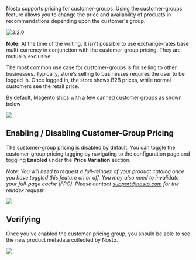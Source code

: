 Nosto supports pricing for customer-groups. Using the customer-groups feature allows you to change the price and availability of products in recommendations depending upon the customer's group.

![3.2.0](https://img.shields.io/badge/nosto-3.2.0-green.svg)

**Note:** At the time of the writing, it isn't possible to use exchange-rates base multi-currency in conjunction with the customer-group pricing. They are mutually exclusive.

The most common use case for customer-groups is for selling to other businesses. Typically, store's selling to businesses requires the user to be logged in. Once logged in, the store shows B2B prices, while normal customers see the retail price.

By default, Magento ships with a few canned customer groups as shown below

![](https://user-images.githubusercontent.com/327432/31808213-d358ee30-b57a-11e7-8995-9820be4dd9ba.png)

## Enabling / Disabling Customer-Group Pricing

The customer-group pricing is disabled by default. You can toggle the customer-group pricing tagging by navigating to the configuration page and toggling **Enabled** under the **Price Variation** section.

_Note: You will need to request a full-reindex of your product catalog once you have toggled this feature on or off. You may also need to invalidate your full-page cache (FPC). Please contact support@nosto.com for the reindex request._

![](https://user-images.githubusercontent.com/327432/31808062-47d7a194-b57a-11e7-8cb2-5b3ec46582e9.png)

## Verifying

Once you've enabled the customer-pricing group, you should be able to see the new product metadata collected by Nosto. 

![](https://user-images.githubusercontent.com/327432/31809630-42a24cea-b581-11e7-82d7-815ace2ff86e.png)
